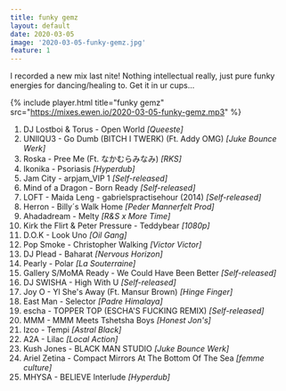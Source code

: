 ```yaml
---
title: funky gemz
layout: default
date: 2020-03-05
image: '2020-03-05-funky-gemz.jpg'
feature: 1
---
```


I recorded a new mix last nite! Nothing intellectual really, just pure funky energies for dancing/healing to. Get it in ur cups...


{% include player.html title="funky gemz" src="https://mixes.ewen.io/2020-03-05-funky-gemz.mp3" %}

1. DJ Lostboi & Torus - Open World _[Queeste]_
2. UNIIQU3 - Go Dumb (BITCH I TWERK) (Ft. Addy OMG) _[Juke Bounce Werk]_
3. Roska - Pree Me (Ft. なかむらみなみ) _[RKS]_
4. Ikonika - Psoriasis _[Hyperdub]_
5. Jam City - arpjam_VIP 1 _[Self-released]_
6. Mind of a Dragon - Born Ready _[Self-released]_
7. LOFT - Maida Leng - gabrielspractisehour (2014) _[Self-released]_
8. Herron - Billy´s Walk Home _[Peder Mannerfelt Prod]_
9. Ahadadream - Melty _[R&S x More Time]_
10. Kirk the Flirt & Peter Pressure - Teddybear _[1080p]_
11. D.O.K - Look Uno _[Oil Gang]_
12. Pop Smoke - Christopher Walking _[Victor Victor]_
13. DJ Plead - Baharat _[Nervous Horizon]_
14. Pearly - Polar _[La Souterraine]_
15. Gallery S/MoMA Ready - We Could Have Been Better _[Self-released]_
16. DJ SWISHA - High With U _[Self-released]_
17. Joy O - Yl She's Away (Ft. Mansur Brown) _[Hinge Finger]_
18. East Man - Selector _[Padre Himalaya]_
19. escha - TOPPER TOP (ESCHA'S FUCKING REMIX) _[Self-released]_
20. MMM - MMM Meets Tshetsha Boys _[Honest Jon's]_
21. Izco - Tempi _[Astral Black]_
22. A2A - Lilac _[Local Action]_
23. Kush Jones - BLACK MAN STUDIO _[Juke Bounce Werk]_
24. Ariel Zetina - Compact Mirrors At The Bottom Of The Sea _[femme culture]_
25. MHYSA - BELIEVE Interlude _[Hyperdub]_
